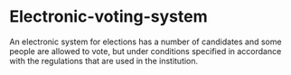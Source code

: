 # Electronic-voting-system
An electronic system for elections has a number of candidates and some people are allowed to vote, but under conditions specified in accordance with the regulations that are used in the institution.
